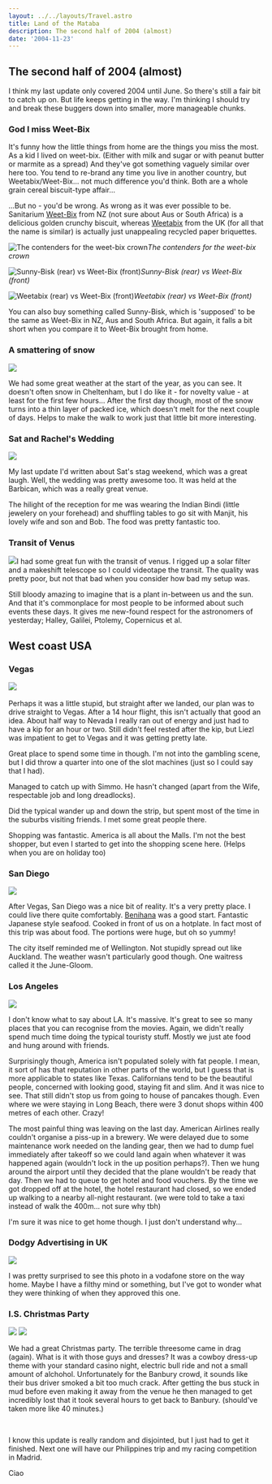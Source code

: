 ```yaml
---
layout: ../../layouts/Travel.astro
title: Land of the Mataba
description: The second half of 2004 (almost)
date: '2004-11-23'
---
```


<!-- start body -->


<h2>The second half of 2004 (almost)</h2>

<p>I think my last update only covered 2004 until June. So there's still a fair 
bit to catch up on. But life keeps getting in the way. I'm thinking I should try and
    break these buggers down into smaller, more manageable chunks.</p>

<h3>God I miss Weet-Bix</h3>

<p>It's funny how the little things from home are the things you miss the most. 
As a kid I lived on weet-bix. (Either with milk and sugar or with peanut butter 
or marmite as a spread) And they've got something vaguely similar over here too. 
You tend to re-brand any time you live in another country, but Weetabix/Weet-Bix... 
not much difference you'd think. Both are a whole grain cereal biscuit-type 
affair...</p>

<p>...But no - you'd be wrong. As wrong as it was ever possible to be. 
Sanitarium <a href="http://www.weetbix.co.nz/">Weet-Bix</a> from NZ (not sure 
about Aus or South Africa) is a delicious golden crunchy biscuit, whereas
<a href="http://www.weetabix.co.uk/">Weetabix</a> from the UK (for all that the 
name is similar) is actually just unappealing recycled paper briquettes.</p>


<p><img border="0" src="/travel/images015/DSC00076.jpg" alt="The contenders for the weet-bix crown"><em>The contenders for the weet-bix crown</em></p>

<p><img border="0" src="/travel/images015/DSC00074.jpg" alt="Sunny-Bisk (rear) vs Weet-Bix (front)"><em>Sunny-Bisk (rear) vs Weet-Bix (front)</em></p>
<p><img border="0" src="/travel/images015/DSC00072.jpg" alt="Weetabix (rear) vs Weet-Bix (front)"><em>Weetabix (rear) vs Weet-Bix (front)</em></p>


<p>
You can also buy something called Sunny-Bisk, which is 'supposed' to be the same 
as Weet-Bix in NZ, Aus and South Africa. But again, it falls a bit short when 
you compare it to Weet-Bix brought from home.</p>

<h3>A smattering of snow</h3>

<p>
<img border="0" src="/travel/images015/DSC00121.jpg"></p>

<p>
We had some great weather at the start of the year, as you can see. It doesn't 
often snow in Cheltenham, but I do like it - for novelty value - at least for 
the first few hours... After the first day though, most of the snow turns into a thin layer
    of packed ice, which doesn't melt for the next couple of days. Helps to make the walk to work just that little bit more interesting.</p>

<h3>Sat and Rachel's Wedding</h3>

<p>
<img border="0" src="/travel/images015/DSC00209.jpg"></p>

<p>
My last update I'd written about Sat's stag weekend, which was a great laugh. 
Well, the wedding was pretty awesome too. It was held at the Barbican, which was a really
    great venue.
</p>
    <p>
        The hilight of the reception for me was wearing the Indian Bindi (little jewelery
        on your forehead) and shuffling tables to go sit with Manjit, his lovely wife and
        son and Bob. The food was pretty fantastic too.</p>

<h3>Transit of Venus</h3>

<p>
<img border="0" src="/travel/images015/DSC00386.jpg">I
    had some great fun with the transit of venus. I rigged up a solar filter and a makeshift
    telescope so I could videotape the transit. The quality was pretty poor, but not
    that bad when you consider how bad my setup was.</p>
    <p>
        Still bloody amazing to imagine that is a plant in-between us and the sun. And that
        it's commonplace for most people to be informed about such events these days. It
        gives me new-found respect for the astronomers of yesterday; Halley, Galilei, Ptolemy,
        Copernicus et al.</p>

<h2>West coast USA</h2>

<h3>Vegas</h3>

<p>
<img border="0" src="/travel/images015/DSC00399.jpg">&nbsp;</p>
    <p>
        Perhaps
    it was a little stupid, but straight after
    we landed, our plan was to drive straight
    to Vegas. After a 14 hour flight, this isn't actually that good an idea. About half
    way to Nevada I really ran out of energy and just had to have a kip for an hour
    or two. Still didn't feel rested after the kip, but Liezl was impatient to get to
    Vegas and it was getting pretty late.</p>
    <p>
        Great place to spend some time in though. I'm not into the gambling scene, but I
        did throw a quarter into one of the slot machines (just so I could say that I had).</p>
    <p>
        Managed to catch up with Simmo. He hasn't changed (apart from the Wife, respectable
        job and long dreadlocks).</p>
    <p>
        Did the typical wander up and down the strip, but spent most of the time in the
        suburbs visiting friends. I met some great people there.</p>
    <p>
        Shopping was fantastic. America is all about the Malls. I'm not the best shopper,
        but even I started to get into the shopping scene here. (Helps when you are on holiday
        too)</p>

<h3>San Diego</h3>

<p><img border="0" src="/travel/images015/DSC00425.jpg"></p>
<p>After
    Vegas, San Diego was a nice bit of reality. It's a very pretty place. I could live
    there quite comfortably. <a href="http://www.benihana.com">Benihana</a> was a good
    start. Fantastic Japanese style seafood. Cooked in front of us on a hotplate. In
    fact most of this trip was about food. The portions were huge, but oh so yummy!</p>
    <p>
        The city itself reminded me of Wellington. Not stupidly spread out like Auckland.
        The weather wasn't particularly good though. One waitress called it the June-Gloom.</p>

<h3>Los Angeles</h3>
<p><img border="0" src="/travel/images015/DSC00472.jpg"></p>
<p>I
    don't know what to say about LA. It's massive. It's great to see so many places
    that you can recognise from the movies. Again, we didn't really spend much time
    doing the typical touristy stuff. Mostly we just ate food and hung around with friends.</p>
    <p>
        Surprisingly though, America isn't populated solely with fat people. I mean, it
        sort of has that reputation in other parts of the world, but I guess that is more
        applicable to states like Texas. Californians tend to be the beautiful people, concerned
        with looking good, staying fit and slim. And it was nice to see. That still didn't
        stop us from going to house of pancakes though. Even where we were staying in Long
        Beach, there were 3 donut shops within 400 metres of each other. Crazy!</p>
    <p>
        The most painful thing was leaving on the last day. American Airlines really couldn't
        organise a piss-up in a brewery. We were delayed due to some maintenance work needed
        on the landing gear, then we had to dump fuel immediately after takeoff so we could
        land again when whatever it was happened again (wouldn't lock in the up position
        perhaps?). Then we hung around the airport until they decided that the plane wouldn't
        be ready that day. Then we had to queue to get hotel and food vouchers. By the time
        we got dropped off at the hotel, the hotel restaurant had closed, so we ended up
        walking to a nearby all-night restaurant. (we were told to take a taxi instead of
        walk the 400m... not sure why tbh)</p>
    <p>
        I'm sure it was nice to get home though. I just don't understand why...</p>

<h3>Dodgy Advertising in UK</h3>

<p><img border="0" src="/travel/images015/DSC00689.jpg"></p>
<p>I
    was pretty surprised to see this photo in a vodafone store on the way home. Maybe
    I have a filthy mind or something, but I've got to wonder what they were thinking
    of when they approved this one.</p>

<h3>I.S. Christmas Party</h3>

<p>
<img border="0" src="/travel/images015/DSC00706.jpg">
<img border="0" src="/travel/images015/DSC00716.jpg"></p>
    <p>
        We had a great Christmas party. The terrible threesome came in drag (again). What
        is it with those guys and dresses? It was a cowboy dress-up theme with your standard
        casino night, electric bull ride and not a small amount of alchohol. Unfortunately
        for the Banbury crowd, it sounds like their bus driver smoked a bit too much crack.
        After getting the bus stuck in mud before even making it away from the venue he
        then managed to get incredibly lost that it took several hours to get back to Banbury.
        (should've taken more like 40 minutes.)</p>
    <p>
        &nbsp;</p>
    <p>
        I know this update is really random and disjointed, but I just had to get it finished.
        Next one will have our Philippines trip and my racing competition in Madrid.</p>
    <p>
        Ciao</p>

<!-- end body -->

 
   